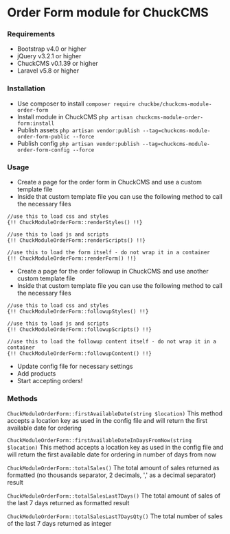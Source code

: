 # Order Form module for ChuckCMS 

### Requirements 

- Bootstrap v4.0 or higher
- jQuery v3.2.1 or higher
- ChuckCMS v0.1.39 or higher
- Laravel v5.8 or higher

### Installation

- Use composer to install
``` composer require chuckbe/chuckcms-module-order-form ```
- Install module in ChuckCMS
``` php artisan chuckcms-module-order-form:install ```
- Publish assets
``` php artisan vendor:publish --tag=chuckcms-module-order-form-public --force ```
- Publish config
``` php artisan vendor:publish --tag=chuckcms-module-order-form-config --force ```

### Usage

- Create a page for the order form in ChuckCMS and use a custom template file
- Inside that custom template file you can use the following method to call the necessary files
``` 
//use this to load css and styles
{!! ChuckModuleOrderForm::renderStyles() !!}

//use this to load js and scripts
{!! ChuckModuleOrderForm::renderScripts() !!}

//use this to load the form itself - do not wrap it in a container
{!! ChuckModuleOrderForm::renderForm() !!}
```
- Create a page for the order followup in ChuckCMS and use another custom template file
- Inside that custom template file you can use the following method to call the necessary files
``` 
//use this to load css and styles
{!! ChuckModuleOrderForm::followupStyles() !!}

//use this to load js and scripts
{!! ChuckModuleOrderForm::followupScripts() !!}

//use this to load the followup content itself - do not wrap it in a container
{!! ChuckModuleOrderForm::followupContent() !!}
```
- Update config file for necessary settings
- Add products
- Start accepting orders!

### Methods

``` ChuckModuleOrderForm::firstAvailableDate(string $location) ```
This method accepts a location key as used in the config file and will return the first available date for ordering

``` ChuckModuleOrderForm::firstAvailableDateInDaysFromNow(string $location) ```
This method accepts a location key as used in the config file and will return the first available date for ordering in number of days from now

``` ChuckModuleOrderForm::totalSales() ```
The total amount of sales returned as formatted (no thousands separator, 2 decimals, ',' as a decimal separator) result

``` ChuckModuleOrderForm::totalSalesLast7Days() ```
The total amount of sales of the last 7 days returned as formatted result

``` ChuckModuleOrderForm::totalSalesLast7DaysQty() ```
The total number of sales of the last 7 days returned as integer